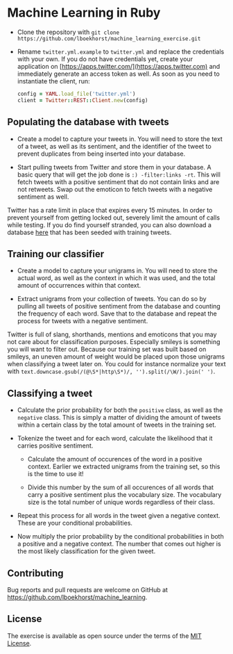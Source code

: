 # Machine Learning in Ruby

* Clone the repository with `git clone https://github.com/lboekhorst/machine_learning_exercise.git`

* Rename `twitter.yml.example` to `twitter.yml` and replace the credentials
  with your own. If you do not have credentials yet, create your application
  on [https://apps.twitter.com/](https://apps.twitter.com) and immediately
  generate an access token as well. As soon as you need to instantiate the
  client, run:

  ```ruby
  config = YAML.load_file('twitter.yml')
  client = Twitter::REST::Client.new(config)
  ```

## Populating the database with tweets

* Create a model to capture your tweets in. You will need to store the text of
  a tweet, as well as its sentiment, and the identifier of the tweet to prevent
  duplicates from being inserted into your database.

* Start pulling tweets from Twitter and store them in your database. A basic
  query that will get the job done is `:) -filter:links -rt`. This will fetch
  tweets with a positive sentiment that do not contain links and are not
  retweets. Swap out the emoticon to fetch tweets with a negative sentiment as
  well.

Twitter has a rate limit in place that expires every 15 minutes. In order
to prevent yourself from getting locked out, severely limit the amount of calls
while testing. If you do find yourself stranded, you can also download a
database [here](https://github.com/lboekhorst/machine_learning_exercise/raw/master/machine_learning.sqlite3.example)
that has been seeded with training tweets.

## Training our classifier

* Create a model to capture your unigrams in. You will need to store the actual
  word, as well as the context in which it was used, and the total amount of
  occurrences within that context.

* Extract unigrams from your collection of tweets. You can do so by pulling all
  tweets of positive sentiment from the database and counting the frequency of
  each word. Save that to the database and repeat the process for tweets with a
  negative sentiment.

Twitter is full of slang, shorthands, mentions and emoticons that you may not
care about for classification purposes. Especially smileys is something you will
want to filter out. Because our training set was built based on smileys, an
uneven amount of weight would be placed upon those unigrams when classifying a
tweet later on. You could for instance normalize your text with
`text.downcase.gsub(/(@\S*|http\S*)/, '').split(/\W/).join(' ')`.

## Classifying a tweet

* Calculate the prior probability for both the `positive` class, as well as the
  `negative` class. This is simply a matter of dividing the amount of tweets
  within a certain class by the total amount of tweets in the training set.

* Tokenize the tweet and for each word, calculate the likelihood that it carries
  positive sentiment.

  * Calculate the amount of occurences of the word in a positive context.
    Earlier we extracted unigrams from the training set, so this is the time to
    use it!

  * Divide this number by the sum of all occurences of all words that carry
    a positive sentiment plus the vocabulary size. The vocabulary size is the
    total number of unique words regardless of their class.

* Repeat this process for all words in the tweet given a negative context. These
  are your conditional probabilities.

* Now multiply the prior probability by the conditional probabilities in both
  a positive and a negative context. The number that comes out higher is the most
  likely classification for the given tweet.

## Contributing

Bug reports and pull requests are welcome on GitHub at https://github.com/lboekhorst/machine_learning.

## License

The exercise is available as open source under the terms of the [MIT License](http://opensource.org/licenses/MIT).
